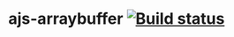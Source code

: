 # ajs-arraybuffer [![Build status](https://ci.appveyor.com/api/projects/status/897nvgt800o5jnx0?svg=true)](https://ci.appveyor.com/project/zarajskysam/ajs-arraybuffer)
